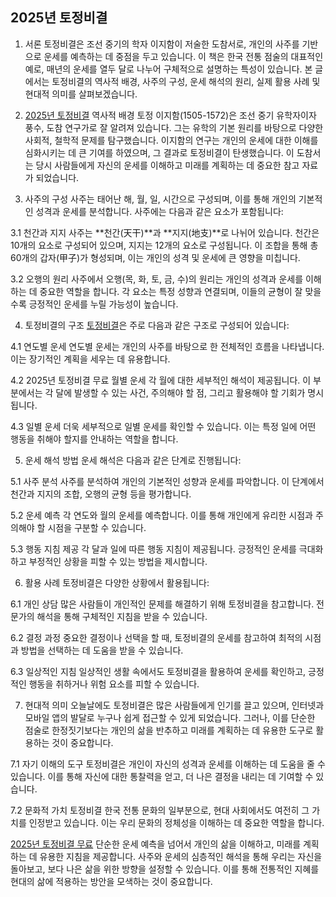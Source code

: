 ## 2025년 토정비결 

1. 서론
토정비결은 조선 중기의 학자 이지함이 저술한 도참서로, 개인의 사주를 기반으로 운세를 예측하는 데 중점을 두고 있습니다. 이 책은 한국 전통 점술의 대표적인 예로, 매년의 운세를 열두 달로 나누어 구체적으로 설명하는 특성이 있습니다. 본 글에서는 토정비결의 역사적 배경, 사주의 구성, 운세 해석의 원리, 실제 활용 사례 및 현대적 의미를 살펴보겠습니다.

2. <a href="https://naver.me/FIfV6lPq">2025년 토정비결</a> 역사적 배경
토정 이지함(1505-1572)은 조선 중기 유학자이자 풍수, 도참 연구가로 잘 알려져 있습니다. 그는 유학의 기본 원리를 바탕으로 다양한 사회적, 철학적 문제를 탐구했습니다. 이지함의 연구는 개인의 운세에 대한 이해를 심화시키는 데 큰 기여를 하였으며, 그 결과로 토정비결이 탄생했습니다. 이 도참서는 당시 사람들에게 자신의 운세를 이해하고 미래를 계획하는 데 중요한 참고 자료가 되었습니다.

3. 사주의 구성
사주는 태어난 해, 월, 일, 시간으로 구성되며, 이를 통해 개인의 기본적인 성격과 운세를 분석합니다. 사주에는 다음과 같은 요소가 포함됩니다:

3.1 천간과 지지
사주는 **천간(天干)**과 **지지(地支)**로 나뉘어 있습니다. 천간은 10개의 요소로 구성되어 있으며, 지지는 12개의 요소로 구성됩니다. 이 조합을 통해 총 60개의 갑자(甲子)가 형성되며, 이는 개인의 성격 및 운세에 큰 영향을 미칩니다.

3.2 오행의 원리
사주에서 오행(목, 화, 토, 금, 수)의 원리는 개인의 성격과 운세를 이해하는 데 중요한 역할을 합니다. 각 요소는 특정 성향과 연결되며, 이들의 균형이 잘 맞을수록 긍정적인 운세를 누릴 가능성이 높습니다.

4. 토정비결의 구조
<a href="https://www.facebook.com/groups/1217972869540709/">토정비결</a>은 주로 다음과 같은 구조로 구성되어 있습니다:

4.1 연도별 운세
연도별 운세는 개인의 사주를 바탕으로 한 전체적인 흐름을 나타냅니다. 이는 장기적인 계획을 세우는 데 유용합니다.

4.2 2025년 토정비결 무료 월별 운세
각 월에 대한 세부적인 해석이 제공됩니다. 이 부분에서는 각 달에 발생할 수 있는 사건, 주의해야 할 점, 그리고 활용해야 할 기회가 명시됩니다.

4.3 일별 운세
더욱 세부적으로 일별 운세를 확인할 수 있습니다. 이는 특정 일에 어떤 행동을 취해야 할지를 안내하는 역할을 합니다.

5. 운세 해석 방법
운세 해석은 다음과 같은 단계로 진행됩니다:

5.1 사주 분석
사주를 분석하여 개인의 기본적인 성향과 운세를 파악합니다. 이 단계에서 천간과 지지의 조합, 오행의 균형 등을 평가합니다.

5.2 운세 예측
각 연도와 월의 운세를 예측합니다. 이를 통해 개인에게 유리한 시점과 주의해야 할 시점을 구분할 수 있습니다.

5.3 행동 지침 제공
각 달과 일에 따른 행동 지침이 제공됩니다. 긍정적인 운세를 극대화하고 부정적인 상황을 피할 수 있는 방법을 제시합니다.

6. 활용 사례
토정비결은 다양한 상황에서 활용됩니다:

6.1 개인 상담
많은 사람들이 개인적인 문제를 해결하기 위해 토정비결을 참고합니다. 전문가의 해석을 통해 구체적인 지침을 받을 수 있습니다.

6.2 결정 과정
중요한 결정이나 선택을 할 때, 토정비결의 운세를 참고하여 최적의 시점과 방법을 선택하는 데 도움을 받을 수 있습니다.

6.3 일상적인 지침
일상적인 생활 속에서도 토정비결을 활용하여 운세를 확인하고, 긍정적인 행동을 취하거나 위험 요소를 피할 수 있습니다.

7. 현대적 의미
오늘날에도 토정비결은 많은 사람들에게 인기를 끌고 있으며, 인터넷과 모바일 앱의 발달로 누구나 쉽게 접근할 수 있게 되었습니다. 그러나, 이를 단순한 점술로 한정짓기보다는 개인의 삶을 반추하고 미래를 계획하는 데 유용한 도구로 활용하는 것이 중요합니다.

7.1 자기 이해의 도구
토정비결은 개인이 자신의 성격과 운세를 이해하는 데 도움을 줄 수 있습니다. 이를 통해 자신에 대한 통찰력을 얻고, 더 나은 결정을 내리는 데 기여할 수 있습니다.

7.2 문화적 가치
토정비결 한국 전통 문화의 일부분으로, 현대 사회에서도 여전히 그 가치를 인정받고 있습니다. 이는 우리 문화의 정체성을 이해하는 데 중요한 역할을 합니다.

<a href="https://story.kakao.com/ch/tojeongbigyeol2">2025년 토정비결 무료</a> 단순한 운세 예측을 넘어서 개인의 삶을 이해하고, 미래를 계획하는 데 유용한 지침을 제공합니다. 사주와 운세의 심층적인 해석을 통해 우리는 자신을 돌아보고, 보다 나은 삶을 위한 방향을 설정할 수 있습니다. 이를 통해 전통적인 지혜를 현대의 삶에 적용하는 방안을 모색하는 것이 중요합니다.
